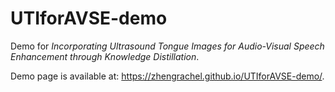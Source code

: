 # UTIforAVSE-demo
Demo for *Incorporating Ultrasound Tongue Images for Audio-Visual Speech Enhancement through Knowledge Distillation*.

Demo page is available at: <https://zhengrachel.github.io/UTIforAVSE-demo/>.
